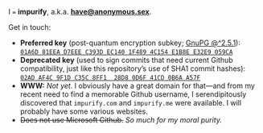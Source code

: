 I `=` **impurify**, a.k.a. **[have@anonymous.sex](mailto:have@anonymous.sex)**.

Get in touch:

* **Preferred key** (post-quantum encryption subkey; [GnuPG @^2.5.1](https://lists.gnupg.org/pipermail/gnupg-announce/2024q3/000485.html)):\
[`01A6D 81EEA D7EEE C393D EC140 1F489 4C154 E1B8E E32E9 059CA`](/pgp/have-post-quantum-anonymous-sex.asc)
* **Deprecated key** (used to sign commits that need current Github compatibility, just like this repository’s use of SHA1 commit hashes):\
[`02AD AF4C 9F1D C35C 8FF1  28D8 0D6F 41CD 0B6A A57F`](/pgp/have-anonymous-sex.asc)
* **WWW:**  *Not yet.*  I obviously have a great domain for that—and from my recent need to find a memorable Github username, I serendipitously discovered that `impurify.com` and `impurify.me` were available.  I will probably have some various websites.
* ~~Does not use Microsoft Github.~~  *So much for my moral purity.*
